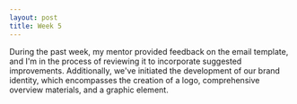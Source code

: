 ```yaml
---
layout: post
title: Week 5
---
```


During the past week, my mentor provided feedback on the email template, and I'm in the process of reviewing it to incorporate suggested improvements. Additionally, we've initiated the development of our brand identity, which encompasses the creation of a logo, comprehensive overview materials, and a graphic element.

